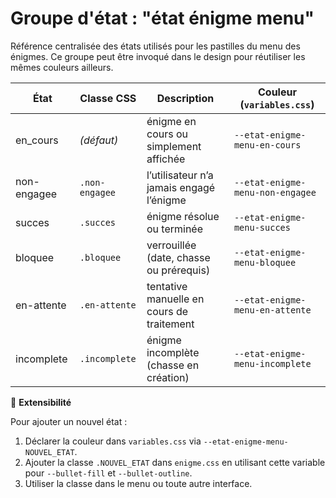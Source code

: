 # Groupe d'état : "état énigme menu"

Référence centralisée des états utilisés pour les pastilles du menu des énigmes. Ce groupe peut être invoqué dans le design pour réutiliser les mêmes couleurs ailleurs.

| État | Classe CSS | Description | Couleur (`variables.css`)
| --- | --- | --- | --- |
| en_cours | *(défaut)* | énigme en cours ou simplement affichée | `--etat-enigme-menu-en-cours` |
| non-engagee | `.non-engagee` | l’utilisateur n’a jamais engagé l’énigme | `--etat-enigme-menu-non-engagee` |
| succes | `.succes` | énigme résolue ou terminée | `--etat-enigme-menu-succes` |
| bloquee | `.bloquee` | verrouillée (date, chasse ou prérequis) | `--etat-enigme-menu-bloquee` |
| en-attente | `.en-attente` | tentative manuelle en cours de traitement | `--etat-enigme-menu-en-attente` |
| incomplete | `.incomplete` | énigme incomplète (chasse en création) | `--etat-enigme-menu-incomplete` |

🔁 **Extensibilité**

Pour ajouter un nouvel état :

1. Déclarer la couleur dans `variables.css` via `--etat-enigme-menu-NOUVEL_ETAT`.
2. Ajouter la classe `.NOUVEL_ETAT` dans `enigme.css` en utilisant cette variable pour `--bullet-fill` et `--bullet-outline`.
3. Utiliser la classe dans le menu ou toute autre interface.
